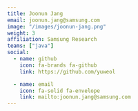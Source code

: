 ```yaml
---
title: Joonun Jang
email: joonun.jang@samsung.com
image: "/images/joonun-jang.png"
weight: 3
affiliation: Samsung Research
teams: ["java"]
social:
  - name: github
    icon: fa-brands fa-github
    link: https://github.com/yuweol

  - name: email
    icon: fa-solid fa-envelope
    link: mailto:joonun.jang@samsung.com
---
```

